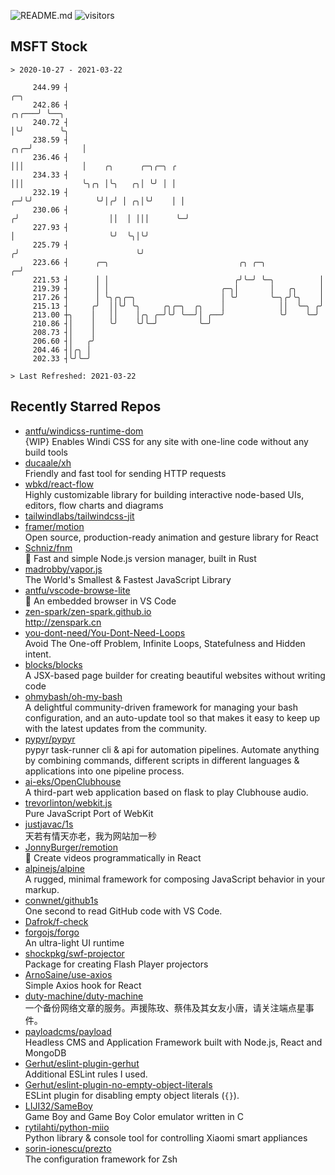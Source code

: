 ![README.md](https://github.com/Gerhut/Gerhut/workflows/README.md/badge.svg)
![visitors](https://visitors.vercel.app/Gerhut/Gerhut?token=8cf69d1f6813d272ef062726b6070c9be4ff72038cfe5a7ded7384a8da65d866)

## MSFT Stock

```
> 2020-10-27 - 2021-03-22

     244.99 ┤                                                                        ╭─╮                         
     242.86 ┤                                                                  ╭╮╭───╯ ╰──╮                      
     240.72 ┤                                                                  │╰╯        ╰╮                     
     238.59 ┤                                                              ╭╮╭─╯           │                     
     236.46 ┤                                                              │││             │    ╭╮      ╭─╮╭─╮ ╭ 
     234.33 ┤                                                              │││             ╰╮╭╮ │╰╮   ╭╮│ ╰╯ │ │ 
     232.19 ┤                                                            ╭─╯╰╯              ╰╯│╭╯ │ ╭╮│╰╯    │ │ 
     230.06 ┤                                                           ╭╯                    ││  │ │││      ╰─╯ 
     227.93 ┤                                                           │                     ╰╯  ╰╮│╰╯          
     225.79 ┤                                                          ╭╯                          ╰╯            
     223.66 ┤      ╭─╮                             ╭╮ ╭─╮            ╭─╯                                         
     221.53 ┤      │ │                            ╭╯╰─╯ ╰─╮          │                                           
     219.39 ┤      │ │                         ╭─╮│       │   ╭╮     │                                           
     217.26 ┤      │ ╰╮╭╮╭─╮                   │ ╰╯       ╰─╮╭╯╰╮    │                                           
     215.13 ┤     ╭╯  ││╰╯ ╰╮     ╭╮╭─╮  ╭╮    │            ││  ╰─╮ ╭╯                                           
     213.00 ┼╮    │   ││    │╭╮ ╭─╯╰╯ ╰──╯│ ╭──╯            ╰╯    ╰─╯                                            
     210.86 ┤│    │   ╰╯    ╰╯╰─╯         ╰─╯                                                                    
     208.73 ┤│    │                                                                                              
     206.60 ┤│   ╭╯                                                                                              
     204.46 ┤│╭╮ │                                                                                               
     202.33 ┤╰╯╰─╯                                                                                               

> Last Refreshed: 2021-03-22
```

## Recently Starred Repos

- [antfu/windicss-runtime-dom](https://github.com/antfu/windicss-runtime-dom)  
  {WIP} Enables Windi CSS for any site with one-line code without any build tools 
- [ducaale/xh](https://github.com/ducaale/xh)  
  Friendly and fast tool for sending HTTP requests
- [wbkd/react-flow](https://github.com/wbkd/react-flow)  
  Highly customizable library for building interactive node-based UIs, editors, flow charts and diagrams 
- [tailwindlabs/tailwindcss-jit](https://github.com/tailwindlabs/tailwindcss-jit)  
- [framer/motion](https://github.com/framer/motion)  
  Open source, production-ready animation and gesture library for React
- [Schniz/fnm](https://github.com/Schniz/fnm)  
  🚀 Fast and simple Node.js version manager, built in Rust
- [madrobby/vapor.js](https://github.com/madrobby/vapor.js)  
  The World's Smallest & Fastest JavaScript Library
- [antfu/vscode-browse-lite](https://github.com/antfu/vscode-browse-lite)  
  🚀 An embedded browser in VS Code
- [zen-spark/zen-spark.github.io](https://github.com/zen-spark/zen-spark.github.io)  
  http://zenspark.cn
- [you-dont-need/You-Dont-Need-Loops](https://github.com/you-dont-need/You-Dont-Need-Loops)  
  Avoid The One-off Problem, Infinite Loops, Statefulness and Hidden intent.
- [blocks/blocks](https://github.com/blocks/blocks)  
  A JSX-based page builder for creating beautiful websites without writing code
- [ohmybash/oh-my-bash](https://github.com/ohmybash/oh-my-bash)  
  A delightful community-driven framework for managing your bash configuration, and an auto-update tool so that makes it easy to keep up with the latest updates from the community.
- [pypyr/pypyr](https://github.com/pypyr/pypyr)  
  pypyr task-runner cli & api for automation pipelines. Automate anything by combining commands, different scripts in different languages & applications into one pipeline process.
- [ai-eks/OpenClubhouse](https://github.com/ai-eks/OpenClubhouse)  
  A third-part web application based on flask to play Clubhouse audio.
- [trevorlinton/webkit.js](https://github.com/trevorlinton/webkit.js)  
  Pure JavaScript Port of WebKit
- [justjavac/1s](https://github.com/justjavac/1s)  
  天若有情天亦老，我为网站加一秒
- [JonnyBurger/remotion](https://github.com/JonnyBurger/remotion)  
  🎥      Create videos programmatically in React
- [alpinejs/alpine](https://github.com/alpinejs/alpine)  
  A rugged, minimal framework for composing JavaScript behavior in your markup.
- [conwnet/github1s](https://github.com/conwnet/github1s)  
  One second to read GitHub code with VS Code.
- [Dafrok/f-check](https://github.com/Dafrok/f-check)  
- [forgojs/forgo](https://github.com/forgojs/forgo)  
  An ultra-light UI runtime
- [shockpkg/swf-projector](https://github.com/shockpkg/swf-projector)  
  Package for creating Flash Player projectors
- [ArnoSaine/use-axios](https://github.com/ArnoSaine/use-axios)  
  Simple Axios hook for React
- [duty-machine/duty-machine](https://github.com/duty-machine/duty-machine)  
  一个备份网络文章的服务。声援陈玫、蔡伟及其女友小唐，请关注端点星事件。
- [payloadcms/payload](https://github.com/payloadcms/payload)  
  Headless CMS and Application Framework built with Node.js, React and MongoDB
- [Gerhut/eslint-plugin-gerhut](https://github.com/Gerhut/eslint-plugin-gerhut)  
  Additional ESLint rules I used.
- [Gerhut/eslint-plugin-no-empty-object-literals](https://github.com/Gerhut/eslint-plugin-no-empty-object-literals)  
  ESLint plugin for disabling empty object literals (`{}`).
- [LIJI32/SameBoy](https://github.com/LIJI32/SameBoy)  
  Game Boy and Game Boy Color emulator written in C
- [rytilahti/python-miio](https://github.com/rytilahti/python-miio)  
  Python library & console tool for controlling Xiaomi smart appliances
- [sorin-ionescu/prezto](https://github.com/sorin-ionescu/prezto)  
  The configuration framework for Zsh
